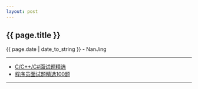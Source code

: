 ```yaml
---
layout: post
---
```


<h2>{{ page.title }}</h2>
<p class='meta'>{{ page.date | date_to_string }} - NanJing</p>

----------

- [C/C++/C#面试题精选](http://blog.csdn.net/cadcisdhht/article/category/785138 "csdnblog") 
- [程序员面试题精选100题](http://zhedahht.blog.163.com/blog/#m=0 "163blog") 

----------